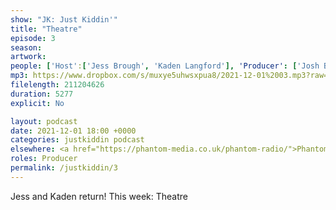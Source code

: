 ```yaml
---
show: "JK: Just Kiddin'"
title: "Theatre"
episode: 3
season: 
artwork: 
people: ['Host':['Jess Brough', 'Kaden Langford'], 'Producer': ['Josh Brunning']]
mp3: https://www.dropbox.com/s/muxye5uhwsxpua8/2021-12-01%2003.mp3?raw=1
filelength: 211204626
duration: 5277
explicit: No

layout: podcast
date: 2021-12-01 18:00 +0000
categories: justkiddin podcast
elsewhere: <a href="https://phantom-media.co.uk/phantom-radio/">Phantom Media</a>
roles: Producer
permalink: /justkiddin/3
---
```


Jess and Kaden return! This week: Theatre
